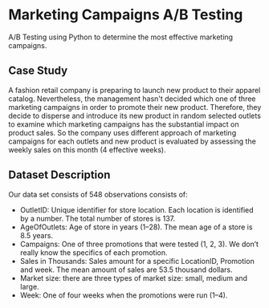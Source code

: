 # Marketing Campaigns A/B Testing
A/B Testing using Python to determine the most effective marketing campaigns.

## Case Study
A fashion retail company is preparing to launch new product to their apparel catalog. Nevertheless, the management hasn't decided which one of three marketing campaigns in order to promote their new product. Therefore, they decide to disperse and introduce its new product in random selected outlets to examine which marketing campaigns has the substantial impact on product sales. So the company uses different approach of marketing campaigns for each outlets and new product is evaluated by assessing the weekly sales on this month (4 effective weeks).

## Dataset Description

Our data set consists of 548 observations consists of:
- OutletID: Unique identifier for store location. Each location is identified by a number. The total number of stores is 137.
- AgeOfOutlets: Age of store in years (1–28). The mean age of a store is 8.5 years.
- Campaigns: One of three promotions that were tested (1, 2, 3). We don’t really know the specifics of each promotion.
- Sales in Thousands: Sales amount for a specific LocationID, Promotion and week. The mean amount of sales are 53.5 thousand dollars.
- Market size: there are three types of market size: small, medium and large.
- Week: One of four weeks when the promotions were run (1–4).
